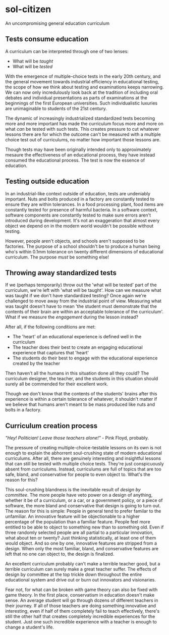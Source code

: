 # sol-citizen
An uncompromising general education curriculum

## Tests consume education

A curriculum can be interpreted through one of two lenses:
- What will be *taught*
- What will be *tested*

With the emergence of multiple-choice tests in the early 20th century, and the general movement towards industrial efficiency in educational testing, the scope of how we think about testing and examinations keeps narrowing.
We can now only incredulously look back at the tradition of including oral debates and individual presentations as parts of examinations at the beginnings of the first European universities.
Such individualistic luxuries are unimaginable to students of the 21st century.

The dynamic of increasingly industrialized standardized tests becoming more and more important has made the curriculum focus more and more on what *can* be tested with such tests.
This creates pressure to cut whatever lessons there are for which the outcome can't be measured with a multiple choice test out of curriculums, no matter how important those lessons are.

Though tests may have been originally intended only to approximately mesaure the effectiveness of an educational process, they have instead consumed the educational process.
The test is now the essence of education.

## Testing outside education

In an industrial-like context outside of education, tests are undeniably important.
Nuts and bolts produced in a factory are constantly tested to ensure they are within tolerances.
In a food processing plant, food items are constantly tested for presence of harmful bacteria.
In a software context, software components are constantly tested to make sure errors aren't introduced during development.
It's not an exaggeration that almost every object we depend on in the modern world wouldn't be possible without testing.

However, people aren't objects, and schools aren't supposed to be factories.
The purpose of a school shouldn't be to produce a human being who's within 0.1mm tolerance on twenty different dimensions of educational curriculum.
The purpose *must* be something else!

## Throwing away standardized tests

If we (perhaps temporarily) throw out the 'what will be tested' part of the curriculum, we're left with 'what will be taught'.
How can we measure what was taught if we don't have standardized testing?
Once again we're challenged to move away from the industrial point of view.
Measuring what was taught doesn't have to mean 'the student must demonstrate that the contents of their brain are within an acceptable tolerance of the curriculum'.
What if we measure the *engagement* during the lesson instead?

After all, if the following conditions are met:
- The 'heart' of an educational experience is defined well in the curriculum
- The teacher does their best to create an engaging educational experience that captures that 'heart'
- The students do their best to engage with the educational experience created by the teacher

Then haven't all the humans in this situation done all they could?
The curriculum designer, the teacher, and the students in this situation should surely all be commended for their excellent work.

Though we don't know that the contents of the students' brains after this experience is within a certain tolerance of whatever, it shouldn't matter if we believe that humans aren't meant to be mass produced like nuts and bolts in a factory.

## Curriculum creation process

*"Hey! Politician! Leave those teachers alone!"* - Pink Floyd, probably.

The pressure of creating multiple-choice-testable lessons on its own is not enough to explain the abhorrent soul-crushing state of modern educational curriculums.
After all, there are genuinely interesting and insightful lessons that can still be tested with multiple choice tests.
They're just conspicuously absent from curriculums.
Instead, curriculums are full of topics that are too safe, bland, and conservative for people to even object to.
What's the reason for this?

This soul-crushing blandness is the inevitable result of *design by committee*.
The more people have veto power on a design of anything, whether it be of a curriculum, or a car, or a government policy, or a piece of software, the more bland and conservative that design is going to turn out.
The reason for this is simple: People in general tend to prefer familar to the unfamiliar.
An innovative feature will be objectionable to a higher percentage of the population than a familiar feature.
People feel more entitled to be able to object to something new than to something old.
Even if three randomly selected people are all partial to a particular innovation, what about ten or twenty?
Just thinking statistically, at least one of them would object.
And so one by one, innovative features are stripped from a design.
When only the most familiar, bland, and conservative features are left that no one can object to, the design is finalized.

An excellent curriculum probably can't make a terrible teacher good, but a terrible curriculum can surely make a great teacher suffer.
The effects of design by committee at the top trickle down throughout the entire educational system and drive out or burn out innovators and visionaries.

Fear not, for what can be broken with game theory can also be fixed with game theory.
In the first place, conservatism in education doesn't make sense.
An average student will go through dozens of different teachers in their journey.
If all of those teachers are doing something innovative and interesting, even if half of them completely fail to teach effectively, there's still the other half that creates completely incredible experiences for the student.
Just one such incredible experience with a teacher is enough to change a student's life.

